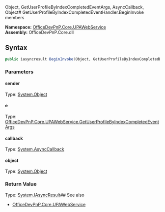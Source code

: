 Object, GetUserProfileByIndexCompletedEventArgs, AsyncCallback, Object# GetUserProfileByIndexCompletedEventHandler.BeginInvoke members
  

**Namespace:** [OfficeDevPnP.Core.UPAWebService](OfficeDevPnP.Core.UPAWebService.md)  
**Assembly:** OfficeDevPnP.Core.dll  
## Syntax
```C#
public iasyncresult BeginInvoke(Object, GetUserProfileByIndexCompletedEventArgs, AsyncCallback, Object)
```
### Parameters
#### sender
Type: [System.Object](System.Object.md) 
#### 
#### e
Type: [OfficeDevPnP.Core.UPAWebService.GetUserProfileByIndexCompletedEventArgs](OfficeDevPnP.Core.UPAWebService.GetUserProfileByIndexCompletedEventArgs.md) 
#### 
#### callback
Type: [System.AsyncCallback](System.AsyncCallback.md) 
#### 
#### object
Type: [System.Object](System.Object.md) 
#### 
### Return Value
Type: [System.IAsyncResult](System.IAsyncResult.md)## See also
- [OfficeDevPnP.Core.UPAWebService](OfficeDevPnP.Core.UPAWebService.md)
